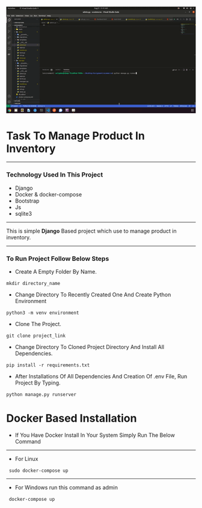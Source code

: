 ![giff](static/images/Demo.gif)
# Task To Manage Product In Inventory
<hr> 

### Technology Used In This Project
- Django
- Docker & docker-compose
- Bootstrap
- Js
- sqlite3 

<hr>
This is simple <strong>Django</strong> Based project which use to manage product in inventory.
<hr>

### To Run Project Follow Below Steps
- Create A Empty Folder By Name.
```shell
mkdir directory_name
```

- Change Directory To Recently Created One And Create Python Environment
```shell
python3 -m venv environment
```
- Clone The Project.
```shell
git clone project_link
```
- Change Directory To Cloned Project Directory And Install All Dependencies.
```shell
pip install -r requirements.txt
```

- After Installations Of All Dependencies And Creation Of .env File, Run Project By Typing.
```shell
python manage.py runserver
```

# Docker Based Installation

- If You Have Docker Install In Your System Simply Run The Below Command

<hr> 

- For Linux
```shell
 sudo docker-compose up
```

<hr>

- For Windows run this command as admin
```shell
 docker-compose up
```
